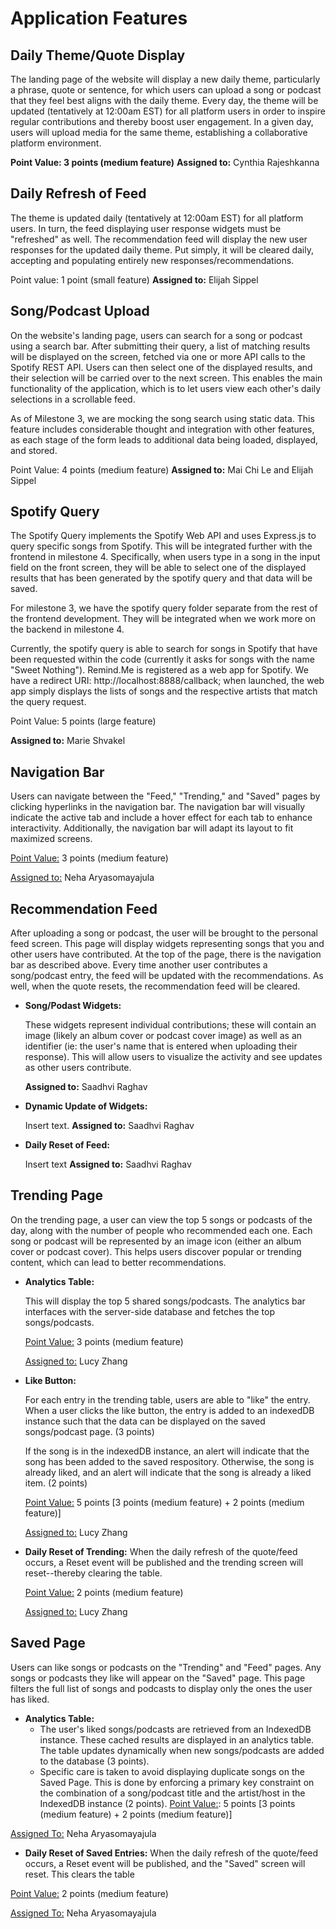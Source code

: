 # Application Features

## Daily Theme/Quote Display

The landing page of the website will display a new daily theme, particularly a phrase, quote or sentence, for which users can upload a song or podcast that they feel best aligns with the daily theme. Every day, the theme will be updated (tentatively at 12:00am EST) for all platform users in order to inspire regular contributions and thereby boost user engagement. In a given day, users will upload media for the same theme, establishing a collaborative platform environment.

**Point Value: 3 points (medium feature)**
**Assigned to:** Cynthia Rajeshkanna

## Daily Refresh of Feed

The theme is updated daily (tentatively at 12:00am EST) for all platform users. In turn, the feed displaying user response widgets must be "refreshed" as well. The recommendation feed will display the new user responses for the updated daily theme. Put simply, it will be cleared daily, accepting and populating entirely new responses/recommendations.

Point value: 1 point (small feature)
**Assigned to:** Elijah Sippel

## Song/Podcast Upload

On the website's landing page, users can search for a song or podcast using a search bar. After submitting their query, a list of matching results will be displayed on the screen, fetched via one or more API calls to the Spotify REST API. Users can then select one of the displayed results, and their selection will be carried over to the next screen. This enables the main functionality of the application, which is to let users view each other's daily selections in a scrollable feed.

As of Milestone 3, we are mocking the song search using static data. This feature includes considerable thought and integration with other features, as each stage of the form leads to additional data being loaded, displayed, and stored.

Point Value: 4 points (medium feature)
**Assigned to:** Mai Chi Le and Elijah Sippel

## Spotify Query

The Spotify Query implements the Spotify Web API and uses Express.js to query specific songs from Spotify. This will be integrated further with the frontend in milestone 4. Specifically, when users type in a song in the input field on the front screen, they will be able to select one of the displayed results that has been generated by the spotify query and that data will be saved.

For milestone 3, we have the spotify query folder separate from the rest of the frontend development. They will be integrated when we work more on the backend in milestone 4.

Currently, the spotify query is able to search for songs in Spotify that have been requested within the code (currently it asks for songs with the name "Sweet Nothing"). Remind.Me is registered as a web app for Spotify. We have a redirect URI: http://localhost:8888/callback; when launched, the web app simply displays the lists of songs and the respective artists that match the query request.

Point Value: 5 points (large feature)

**Assigned to:** Marie Shvakel

## Navigation Bar 
Users can navigate between the "Feed," "Trending," and "Saved" pages by clicking hyperlinks in the navigation bar. The navigation bar will visually indicate the active tab and include a hover effect for each tab to enhance interactivity. Additionally, the navigation bar will adapt its layout to fit maximized screens.

<ins>Point Value:</ins> 3 points (medium feature)

<ins>Assigned to:</ins> Neha Aryasomayajula

## Recommendation Feed

After uploading a song or podcast, the user will be brought to the personal feed screen. This page will display widgets representing songs that you and other users have contributed. At the top of the page, there is the navigation bar as described above. Every time another user contributes a song/podcast entry, the feed will be updated with the recommendations. As well, when the quote resets, the recommendation feed will be cleared. 

- **Song/Podast Widgets:**

  These widgets represent individual contributions; these will contain an image (likely an album cover or podcast cover image) as well as an identifier (ie: the user's name that is entered when uploading their response).       This will allow users to visualize the activity and see updates as other users contribute.

  **Assigned to:** Saadhvi Raghav

- **Dynamic Update of Widgets:**

  Insert text. 
  **Assigned to:** Saadhvi Raghav

- **Daily Reset of Feed:**

  Insert text
  **Assigned to:** Saadhvi Raghav

## Trending Page
On the trending page, a user can view the top 5 songs or podcasts of the day, along with the number of people who recommended each one. Each song or podcast will be represented by an image icon (either an album cover or podcast cover). This helps users discover popular or trending content, which can lead to better recommendations.

- **Analytics Table:**
  
  This will display the top 5 shared songs/podcasts. The analytics bar interfaces with the server-side database and fetches the top songs/podcasts. 

  <ins>Point Value:</ins> 3 points (medium feature)
  
  <ins>Assigned to:</ins> Lucy Zhang

- **Like Button:**

  For each entry in the trending table, users are able to "like" the entry. When a user clicks the like button, the entry is added to an indexedDB instance such that the data can be displayed on the saved songs/podcast page.   (3 points)

  If the song is in the indexedDB instance, an alert will indicate that the song has been added to the saved respository. Otherwise, the song is already liked, and an alert will indicate that the song is already a liked        item. (2 points)

  <ins>Point Value:</ins> 5 points [3 points (medium feature) + 2 points (medium feature)]

  <ins>Assigned to:</ins> Lucy Zhang 

- **Daily Reset of Trending:**
  When the daily refresh of the quote/feed occurs, a Reset event will be published and the trending screen will reset--thereby clearing the table. 

  <ins>Point Value:</ins> 2 points (medium feature)

  <ins>Assigned to:</ins> Lucy Zhang 

## Saved Page
Users can like songs or podcasts on the "Trending" and "Feed" pages. Any songs or podcasts they like will appear on the "Saved" page. This page filters the full list of songs and podcasts to display only the ones the user has liked.

- **Analytics Table:**
  - The user's liked songs/podcasts are retrieved from an IndexedDB instance. These cached results are displayed in an analytics table. The table updates dynamically when new songs/podcasts are added to the database (3 points).
  - Specific care is taken to avoid displaying duplicate songs on the Saved Page. This is done by enforcing a primary key constraint on the combination of a song/podcast title and the artist/host in the IndexedDB instance (2 points).
<ins>Point Value:</ins>: 5 points [3 points (medium feature) + 2 points (medium feature)]
  
<ins>Assigned To:</ins> Neha Aryasomayajula


- **Daily Reset of Saved Entries:**
When the daily refresh of the quote/feed occurs, a Reset event will be published, and the "Saved" screen will reset. This clears the table

<ins>Point Value:</ins> 2 points (medium feature)

<ins>Assigned To:</ins> Neha Aryasomayajula

